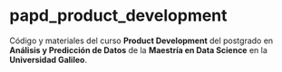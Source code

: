 # papd_product_development
Código y materiales del curso **Product Development** del postgrado en **Análisis y Predicción de Datos** de la **Maestría en Data Science** en la **Universidad Galileo**.
